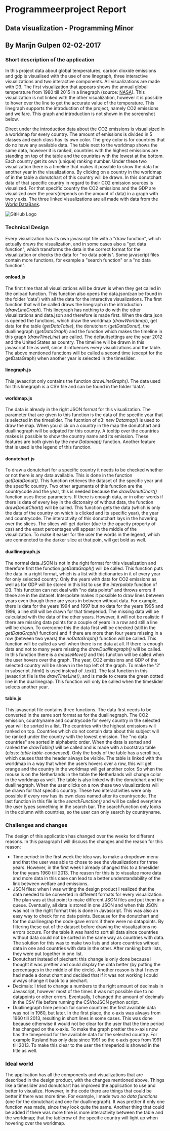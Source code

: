 # Programmeerproject Report
## Data visualization - Programming Minor
## By Marijn Gulpen 02-02-2017

### **Short description of the application**

In this project data about global temperatures, carbon dioxide emissions and gdp is visualised with the use of one linegraph, three interactive visualizations and two interactive components. All visualizations are made with D3. The first visualization that appears shows the annual global temperature from 1980 till 2015 in a linegraph (source: [NASA](http://climate.nasa.gov/vital-signs/global-temperature)). This visualization is not linked with the other visualization, however it is possible to hover over the line to get the accurate value of the temperature. This linegraph supports the introduction of the project, namely CO2 emissions and welfare. This graph and introduction is not shown in the screenshot below. 

Direct under the introduction data about the CO2 emissions is visualisized in a worldmap for every country. The amount of emissions is divided in 5 classes and each class has its own color. The grey color is for countries that do no have any available data. The table next to the worldmap shows the same data, however it is ranked, countries with the highest emissions are standing on top of the table and the countries with the lowest at the bottom. Each country get its own (unique) ranking number. 
Under these two visualization there is a timeline that makes it possible to show the data for another year in the visualizations.
By clicking on a country in the worldmap of in the table a donutchart of this country will be drawn. In this donutchart data of that specific country in regard to their CO2 emission sources is visualized. For that specific country the CO2 emissions and the GDP are visualized over the years(depends on the amount of data) in a graph with two y axis. 
The three linked visualizations are all made with data from the [World DataBank](http://databank.worldbank.org/data/home.aspx).

![GitHub Logo](/doc/screenshot1.png)
   
### **Technical Design**

Every visualization has its own javascript file with a "draw function", which actually draws the visualization, and in some cases also a "get data function", which transforms the data in the correct format for the visualization or checks the data for "no data points". Some javascript files contain more functions, for example a "search function" or a "no data function". 

#### **onload.js**

The first time that all visualizations will be drawn is when they get called in the onload function. This function also opens the data.json(can be found in the folder 'data') with all the data for the interactive visualizations. 
The first function that will be called draws the linegraph in the introduction (*drawLineGraph*). This linegraph has nothing to do with the other visualizations and data.json and therefore is made first. 
When the data.json is opened the functions, which draw the worldmap (*drawWorldmap*), get data for the table (*getDataTable*), the donutchart (*getDataDonut*), the duallinegraph (*getDataGraph*) and the function which makes the timeline in this graph (*drawTimeLine*) are called. The defaultsettings are the year 2012 and the United States as country. The timeline will be drawn in this javascript file as well, since it influences every visualizations and the table. The above mentioned functions will be called a second time (except for the getDataGraph) when another year is selected in the timeslider.

#### **linegraph.js**

This javascript only contains the function *drawLineGraph()*. The data used for this linegraph is a CSV file and can be found in the folder 'data'.

#### **worldmap.js**

The data is already in the right JSON format for this visualization. The parameter that are given to this function is the data of the specific year that is selected in the timeslider. The fucntion of d3: *new Datamap()* is used to draw the map. When you click on a country in the map the donutchart and duallinegraph will be udpated for this country. A tooltip over the countries makes is possible to show the country name and its emission. These features are both given by the *new Datamap()* function. Another feature that is used is the legend of this function.

#### **donutchart.js**

To draw a donutchart for a specific country it needs to be checked whether or not there is any data available. This is done in the function *getDataDonut()*. This function retrieves the dataset of the specific year and the specific country.  Two other arguments of this function are the countrycode and the year, this is needed because the *drawDonutChart()* function uses these parameters. If there is enough data, or in other words if there is data of every key in the dictonairy of without data, the function *drawDonutChart()* will be called. This function gets the data (which is only the data of the country on which is clicked and its specific year), the year and countrycode. The interactivity of this donutchart lays in the hovering over the slices. The slices will get darker (due to the opacity property of css) and the exaxt percentages will appear in the middle of the visualization. To make it easier for the user the words in the legend, which are connencted to the darker slice at that poin, will get bold as well. 

#### **duallinegraph.js**

The normal data.JSON is not in the right format for this visualization and therefore first the function *getDataGraph()* will be called. This function puts the data in a right format, which is a list with dictionaries in it of every year for only selected country. Only the years with data for CO2 emissions as well as for GDP will be stored in this list to use the *interpolate* function of D3. This function can not deal with "no data points" and throws errors if these are in the dataset. Interpolate makes it possible to draw lines between years even though there are years in between without data. For example, there is data for the years 1994 and 1997 but no data for the years 1995 and 1996, a line still will be drawn for that timeperiod. The missing data will be calculated with the data of the other years. However, it will not be realistic if there are missing data points for a couple of years in a row and still a line will be drawn. To overcome this the data first will be checked (still in the *getDataGraph()* function) and if there are more than four years missing in a row (between two years) the *noDataGraph()* function will be called. This function will be called as well when there is no data at all. If there is enough data and not to many years missing the *drawDuallinegraph()* will be called. In this function there is a *mouseMove()* and this function will be called when the user hovers over the graph. The year, CO2 emissions and GDP of the selected country will be shown in the top left of the graph. To make the '2' in subscript .html() is used instead of .text(). The last function in this javascript file is the *drawTimeLine()*, and is made to create the green dotted line in the duallinegrap. This function will only be called when the timeslider selects another year.

#### table.js

This javascript file contains three functions. The data first needs to be converted in the same sort format as for the duallinegraph. The CO2 emission, countryname and countrycode for every country in the selected year will be sorted in a list. The countries with the highest emissions will ranked on top. Countries which do not contain data about this subject will be ranked under the country with the lowest emission. The "no data countries" are sorted in alphabetic order. When the data is sorted and ranked the *drawTable()* will be called and is made with a bootstrap table (*class: table table-condensed*). Only the body of the table has a scroll bar, which causes that the header always be visible. The table is linked with the worldmap in a way that when the users hovers over a row, this will get orange and the country in the worldmap will get another color. So when the mouse is on the Netherlands in the table the Netherlands will change color in the worldmap as well. The table is also linked with the donutchart and the duallinegraph. When the user clicks on a row these two visualizations will be drawn for that specific country. These two interactivities were only possible if every row has its own class named after its countrycode. The last function in this file is the *searchFunction()* and will be called everytime the user types something in the search bar. The searchFunction only looks in the column with countries, so the user can only search by countryname.

### **Challenges and changes**

The design of this application has changed over the weeks for different reasons. In this paragraph I will discuss the changes and the reason for this reason:
* Time period: in the first week the idea was to make a dropdown menu and that the user was able to chose to see the visualizations for three years. However, in the first week I already changed this to a timeslider for the years 1960 till 2013. The reason for this is to visualize more data and more data in this case can lead to a better understandability of the link between welfare and emissions. 
* JSON files: when I was writing the design product I realized that the data needed to be converted in different formats for every visualization. The plan was at that point to make different JSON files and put them in a queue. Eventually, all data is stored in one JSON and when this JSON was not in the right format this is done in Javascript. This was also an easy way to check for no data points. Because for the donutchart and for the duallinegrap the code gave errors if there were no datapoints. By filtering these out of the dataset before drawing the visualizations no errors occurs. For the table it was hard to sort all data since countries without data could not be sorted in the same way as countries with data. The solution for this was to make two lists and store countries without data in one and countries with data in the other. After ranking both lists, they were put together in one list.
* Donutchart instead of piechart: this change is only done because I thought it was prettier and could display the data better (by putting the percentages in the middle of the circle). Another reason is that I never had made a donut chart and decided that if it was not working I could always change it back to a piechart.  
* Decimals: I tried to change a numbers to the right amount of decimals in Javascript, however most of the times it was not possible due to no datapoints or other errors. Eventually, I changed the amount of decimals in the CSV file before running the CSVtoJSON python script.
* Duallinegraph time period: for some countries the first available data was not in 1960, but later. In the first place, the x-axis was always from 1960 till 2013, resulting in short lines in some cases. This was done because otherwise it would not be clear for the user that the time period has changed on the x-axis. To make the graph prettier the x-axis now has the timeperiod for the available data for the selected country. For example Rusland has only data since 1991 so the x-axis goes from 1991 till 2013. To make this clear to the user the timeperiod is showed in the title as well.

### **Ideal world**

The application has all the components and visualizations that are described in the design product, with the changes mentioned above. Things like a timeslider and donutchart has improved the application to use and better to visualize. However, in the code there are things that could be better if there was more time. For example, I made two *no data functions* (one for the donutchart and one for duallinegraph). It was prettier if only one function was made, since they look quite the same. Another thing that could be added if there was more time is more interactivity between the table and the worldmap; that the tablerow of the specific country will light up when hovering over the worldmap. 